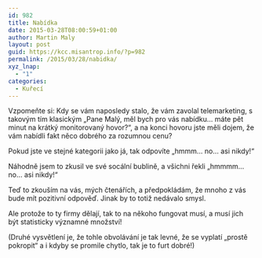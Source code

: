 ```yaml
---
id: 982
title: Nabídka
date: 2015-03-28T08:00:59+01:00
author: Martin Maly
layout: post
guid: https://kcc.misantrop.info/?p=982
permalink: /2015/03/28/nabidka/
xyz_lnap:
  - "1"
categories:
  - Kuřecí
---
```

Vzpomeňte si: Kdy se vám naposledy stalo, že vám zavolal telemarketing, s takovým tím klasickým &#8222;Pane Malý, měl bych pro vás nabídku&#8230; máte pět minut na krátký monitorovaný hovor?&#8220;, a na konci hovoru jste měli dojem, že vám nabídli fakt něco dobrého za rozumnou cenu?

Pokud jste ve stejné kategorii jako já, tak odpovíte &#8222;hmmm&#8230; no&#8230; asi nikdy!&#8220;

Náhodně jsem to zkusil ve své socální bublině, a všichni řekli &#8222;hmmmm&#8230; no&#8230; asi nikdy!&#8220;

Teď to zkouším na vás, mých čtenářích, a předpokládám, že mnoho z vás bude mít pozitivní odpověď. Jinak by to totiž nedávalo smysl.

Ale protože to ty firmy dělají, tak to na někoho fungovat musí, a musí jich být statisticky významné množství!

(Druhé vysvětlení je, že tohle obvolávání je tak levné, že se vyplatí &#8222;prostě pokropit&#8220; a i kdyby se promile chytlo, tak je to furt dobré!)